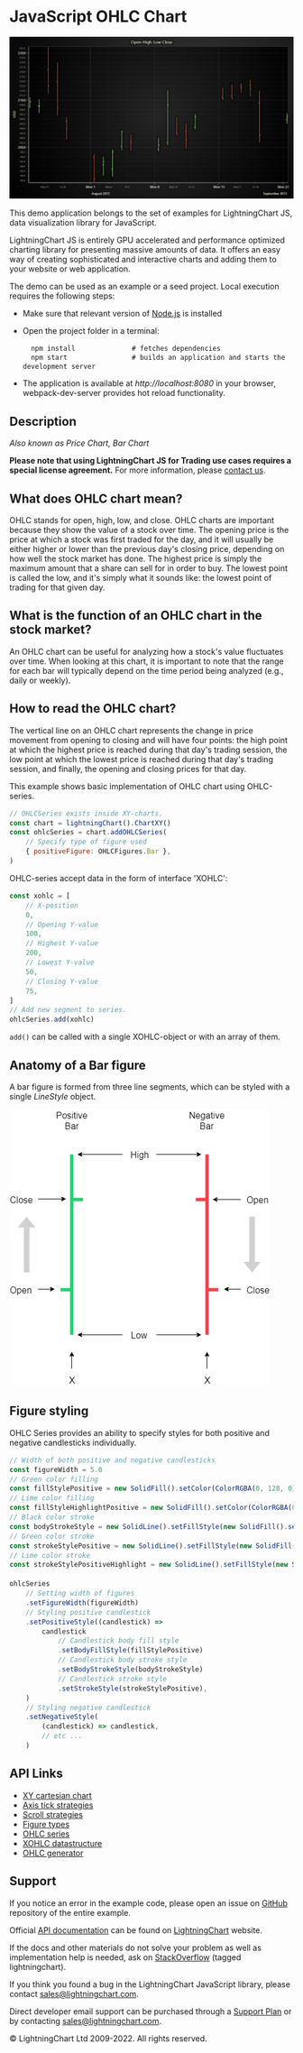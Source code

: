 # JavaScript OHLC Chart

![JavaScript OHLC Chart](ohlc-darkGold.png)

This demo application belongs to the set of examples for LightningChart JS, data visualization library for JavaScript.

LightningChart JS is entirely GPU accelerated and performance optimized charting library for presenting massive amounts of data. It offers an easy way of creating sophisticated and interactive charts and adding them to your website or web application.

The demo can be used as an example or a seed project. Local execution requires the following steps:

-   Make sure that relevant version of [Node.js](https://nodejs.org/en/download/) is installed
-   Open the project folder in a terminal:

          npm install              # fetches dependencies
          npm start                # builds an application and starts the development server

-   The application is available at _http://localhost:8080_ in your browser, webpack-dev-server provides hot reload functionality.


## Description

_Also known as Price Chart, Bar Chart_

**Please note that using LightningChart JS for Trading use cases requires a special license agreement.**
For more information, please [contact us](https://lightningchart.com/contact/).

## What does OHLC chart mean?

OHLC stands for open, high, low, and close. OHLC charts are important because they show the value of a stock over time. The opening price is the price at which a stock was first traded for the day, and it will usually be either higher or lower than the previous day's closing price, depending on how well the stock market has done. The highest price is simply the maximum amount that a share can sell for in order to buy. The lowest point is called the low, and it's simply what it sounds like: the lowest point of trading for that given day.

## What is the function of an OHLC chart in the stock market?

An OHLC chart can be useful for analyzing how a stock's value fluctuates over time. When looking at this chart, it is important to note that the range for each bar will typically depend on the time period being analyzed (e.g., daily or weekly).

## How to read the OHLC chart?

The vertical line on an OHLC chart represents the change in price movement from opening to closing and will have four points: the high point at which the highest price is reached during that day's trading session, the low point at which the lowest price is reached during that day's trading session, and finally, the opening and closing prices for that day.

This example shows basic implementation of OHLC chart using OHLC-series.

```javascript
// OHLCSeries exists inside XY-charts.
const chart = lightningChart().ChartXY()
const ohlcSeries = chart.addOHLCSeries(
    // Specify type of figure used
    { positiveFigure: OHLCFigures.Bar },
)
```

OHLC-series accept data in the form of interface 'XOHLC':

```javascript
const xohlc = [
    // X-position
    0,
    // Opening Y-value
    100,
    // Highest Y-value
    200,
    // Lowest Y-value
    50,
    // Closing Y-value
    75,
]
// Add new segment to series.
ohlcSeries.add(xohlc)
```

`add()` can be called with a single XOHLC-object or with an array of them.

## Anatomy of a Bar figure

A bar figure is formed from three line segments, which can be styled with a single _LineStyle_ object.

[//]: # 'IMPORTANT: The assets will not show before README.md is built - relative path is different!'

![](./assets/bar.png)

## Figure styling

OHLC Series provides an ability to specify styles for both positive and negative candlesticks individually.

```javascript
// Width of both positive and negative candlesticks
const figureWidth = 5.0
// Green color filling
const fillStylePositive = new SolidFill().setColor(ColorRGBA(0, 128, 0))
// Lime color filling
const fillStyleHighlightPositive = new SolidFill().setColor(ColorRGBA(0, 255, 0))
// Black color stroke
const bodyStrokeStyle = new SolidLine().setFillStyle(new SolidFill().setColor(ColorRGBA(0, 0, 0))).setThickness(1.0)
// Green color stroke
const strokeStylePositive = new SolidLine().setFillStyle(new SolidFill().setColor(ColorRGBA(0, 128, 0)))
// Lime color stroke
const strokeStylePositiveHighlight = new SolidLine().setFillStyle(new SolidFill().setColor(ColorRGBA(0, 240, 0)))

ohlcSeries
    // Setting width of figures
    .setFigureWidth(figureWidth)
    // Styling positive candlestick
    .setPositiveStyle((candlestick) =>
        candlestick
            // Candlestick body fill style
            .setBodyFillStyle(fillStylePositive)
            // Candlestick body stroke style
            .setBodyStrokeStyle(bodyStrokeStyle)
            // Candlestick stroke style
            .setStrokeStyle(strokeStylePositive),
    )
    // Styling negative candlestick
    .setNegativeStyle(
        (candlestick) => candlestick,
        // etc ...
    )
```


## API Links

* [XY cartesian chart]
* [Axis tick strategies]
* [Scroll strategies]
* [Figure types]
* [OHLC series]
* [XOHLC datastructure]
* [OHLC generator]


## Support

If you notice an error in the example code, please open an issue on [GitHub][0] repository of the entire example.

Official [API documentation][1] can be found on [LightningChart][2] website.

If the docs and other materials do not solve your problem as well as implementation help is needed, ask on [StackOverflow][3] (tagged lightningchart).

If you think you found a bug in the LightningChart JavaScript library, please contact sales@lightningchart.com.

Direct developer email support can be purchased through a [Support Plan][4] or by contacting sales@lightningchart.com.

[0]: https://github.com/Arction/
[1]: https://lightningchart.com/lightningchart-js-api-documentation/
[2]: https://lightningchart.com
[3]: https://stackoverflow.com/questions/tagged/lightningchart
[4]: https://lightningchart.com/support-services/

© LightningChart Ltd 2009-2022. All rights reserved.


[XY cartesian chart]: https://lightningchart.com/js-charts/api-documentation/v5.1.0/classes/ChartXY.html
[Axis tick strategies]: https://lightningchart.com/js-charts/api-documentation/v5.1.0/variables/AxisTickStrategies.html
[Scroll strategies]: https://lightningchart.com/js-charts/api-documentation/v5.1.0/variables/AxisScrollStrategies.html
[Figure types]: https://lightningchart.com/js-charts/api-documentation/v5.1.0/variables/OHLCFigures.html
[OHLC series]: https://lightningchart.com/js-charts/api-documentation/v5.1.0/classes/ChartXY.html#addOHLCSeries
[XOHLC datastructure]: https://lightningchart.com/js-charts/api-documentation/v5.1.0/types/XOHLC.html
[OHLC generator]: https://arction.github.io/xydata/classes/ohlcgenerator.html

